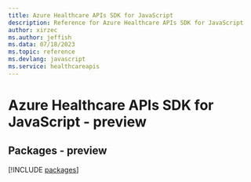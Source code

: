 ```yaml
---
title: Azure Healthcare APIs SDK for JavaScript
description: Reference for Azure Healthcare APIs SDK for JavaScript
author: xirzec
ms.author: jeffish
ms.data: 07/18/2023
ms.topic: reference
ms.devlang: javascript
ms.service: healthcareapis
---
```

# Azure Healthcare APIs SDK for JavaScript - preview
## Packages - preview
[!INCLUDE [packages](healthcare-apis-index.md)]